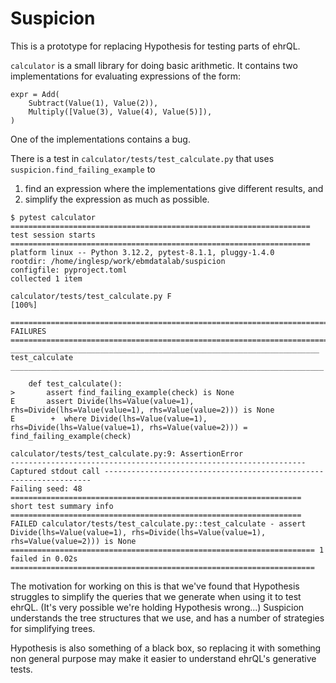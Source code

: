 # Suspicion

This is a prototype for replacing Hypothesis for testing parts of ehrQL.

`calculator` is a small library for doing basic arithmetic.
It contains two implementations for evaluating expressions of the form:

    expr = Add(
        Subtract(Value(1), Value(2)),
        Multiply([Value(3), Value(4), Value(5)]),
    )

One of the implementations contains a bug.

There is a test in `calculator/tests/test_calculate.py` that uses `suspicion.find_failing_example` to

1. find an expression where the implementations give different results, and
2. simplify the expression as much as possible.

```
$ pytest calculator
=================================================================== test session starts ===================================================================
platform linux -- Python 3.12.2, pytest-8.1.1, pluggy-1.4.0
rootdir: /home/inglesp/work/ebmdatalab/suspicion
configfile: pyproject.toml
collected 1 item

calculator/tests/test_calculate.py F                                                                                                                [100%]

======================================================================== FAILURES =========================================================================
_____________________________________________________________________ test_calculate ______________________________________________________________________

    def test_calculate():
>       assert find_failing_example(check) is None
E       assert Divide(lhs=Value(value=1), rhs=Divide(lhs=Value(value=1), rhs=Value(value=2))) is None
E        +  where Divide(lhs=Value(value=1), rhs=Divide(lhs=Value(value=1), rhs=Value(value=2))) = find_failing_example(check)

calculator/tests/test_calculate.py:9: AssertionError
------------------------------------------------------------------ Captured stdout call -------------------------------------------------------------------
Failing seed: 48
================================================================= short test summary info =================================================================
FAILED calculator/tests/test_calculate.py::test_calculate - assert Divide(lhs=Value(value=1), rhs=Divide(lhs=Value(value=1), rhs=Value(value=2))) is None
==================================================================== 1 failed in 0.02s ====================================================================
```

The motivation for working on this is that we've found that Hypothesis struggles to simplify the queries that we generate when using it to test ehrQL.
(It's very possible we're holding Hypothesis wrong...)
Suspicion understands the tree structures that we use, and has a number of strategies for simplifying trees.

Hypothesis is also something of a black box, so replacing it with something non general purpose may make it easier to understand ehrQL's generative tests.
